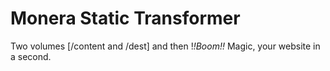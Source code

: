 # Monera Static Transformer

Two volumes [/content and /dest] and then !*!Boom!!* Magic, your website in a second.
